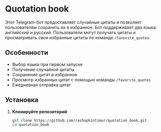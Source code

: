 # Quotation book

Этот Telegram-бот предоставляет случайные цитаты и позволяет пользователям сохранять их в избранное. Бот поддерживает два языка: английский и русский. Пользователи могут получать цитаты и просматривать свои избранные цитаты по команде `/favorite_quotes`.

## Особенности

- Выбор языка при первом запуске
- Получение случайной цитаты
- Сохранение цитат в избранное
- Просмотр избранных цитат с помощью команды `/favorite_quotes`
- Ежедневная отправка цитат

## Установка

1. **Клонируйте репозиторий**

   ```bash
   git clone https://github.com/rashupkintimur/quotation_book.git
   cd quotation_book
